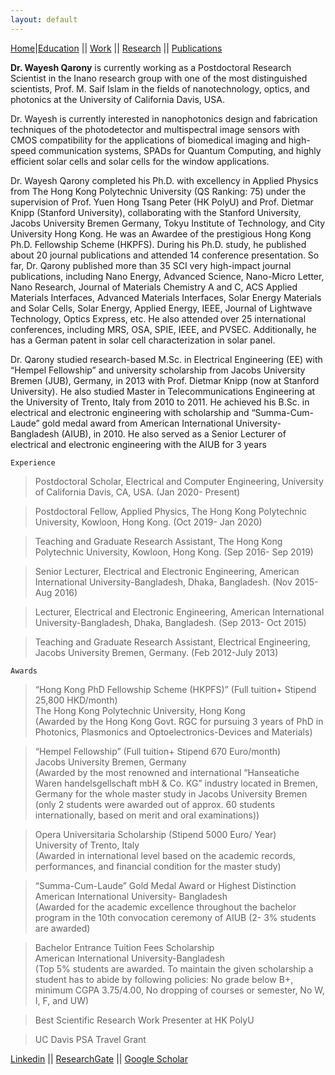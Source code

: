 ```yaml
---
layout: default
---
```


[Home](./)|[Education](./education.html) || [Work](./experience.html) || [Research](./projects.html) || [Publications](./publications.html)

**Dr. Wayesh Qarony** is currently working as a Postdoctoral Research Scientist in the Inano research group with one of the most distinguished scientists, Prof. M. Saif Islam in the fields of nanotechnology, optics, and photonics at the University of California Davis, USA.

Dr. Wayesh is currently interested in nanophotonics design and fabrication techniques of the photodetector and multispectral image sensors with CMOS compatibility for the applications of biomedical imaging and high-speed communication systems, SPADs for Quantum Computing, and highly efficient solar cells and solar cells for the window applications.

Dr. Wayesh Qarony completed his Ph.D. with excellency in Applied Physics from The Hong Kong Polytechnic University (QS Ranking: 75) under the supervision of Prof. Yuen Hong Tsang Peter (HK PolyU) and Prof. Dietmar Knipp (Stanford University), collaborating with the Stanford University, Jacobs University Bremen Germany, Tokyu Institute of Technology, and City University Hong Kong. He was an Awardee of the prestigious Hong Kong Ph.D. Fellowship Scheme (HKPFS). During his Ph.D. study, he published about 20 journal publications and attended 14 conference presentation. So far, Dr. Qarony published more than 35 SCI very high-impact journal publications, including Nano Energy, Advanced Science, Nano-Micro Letter, Nano Research, Journal of Materials Chemistry A and C, ACS Applied Materials Interfaces, Advanced Materials Interfaces, Solar Energy Materials and Solar Cells, Solar Energy, Applied Energy, IEEE, Journal of Lightwave Technology, Optics Express, etc. He also attended over 25 international conferences, including MRS, OSA, SPIE, IEEE, and PVSEC. Additionally, he has a German patent in solar cell characterization in solar panel. 

Dr. Qarony studied research-based M.Sc. in Electrical Engineering (EE) with “Hempel Fellowship” and university scholarship from Jacobs University Bremen (JUB), Germany, in 2013 with Prof. Dietmar Knipp (now at Stanford University). He also studied Master in Telecommunications Engineering at the University of Trento, Italy from 2010 to 2011. He achieved his B.Sc. in electrical and electronic engineering with scholarship and “Summa-Cum-Laude” gold medal award from American International University-Bangladesh (AIUB), in 2010. He also served as a Senior Lecturer of electrical and electronic engineering with the AIUB for 3 years

```
Experience
```
> Postdoctoral Scholar, Electrical and Computer Engineering, University of California Davis, CA, USA. (Jan 2020- Present) 

> Postdoctoral Fellow, Applied Physics, The Hong Kong Polytechnic University, Kowloon, Hong Kong. (Oct 2019- Jan 2020) 

> Teaching and Graduate Research Assistant, The Hong Kong Polytechnic University, Kowloon, Hong Kong. (Sep 2016- Sep 2019)

> Senior Lecturer, Electrical and Electronic Engineering, American International University-Bangladesh, Dhaka, Bangladesh. (Nov 2015- Aug 2016)

> Lecturer, Electrical and Electronic Engineering, American International University-Bangladesh, Dhaka, Bangladesh. (Sep 2013- Oct 2015) 

> Teaching and Graduate Research Assistant, Electrical Engineering, Jacobs University Bremen, Germany. (Feb 2012-July 2013) 

```
Awards
```

> “Hong Kong PhD Fellowship Scheme (HKPFS)” (Full tuition+ Stipend 25,800 HKD/month)\
The Hong Kong Polytechnic University, Hong Kong\
(Awarded by the Hong Kong Govt. RGC for pursuing 3 years of PhD in Photonics, Plasmonics and Optoelectronics-Devices and Materials)  

> “Hempel Fellowship” (Full tuition+ Stipend 670 Euro/month)\
Jacobs University Bremen, Germany\
(Awarded by the most renowned and international “Hanseatiche Waren handelsgellschaft mbH & Co. KG” industry located in Bremen, Germany for the whole master study in Jacobs University Bremen (only 2 students were awarded out of approx. 60 students internationally, based on merit and oral examinations))  

> Opera Universitaria Scholarship (Stipend 5000 Euro/ Year)\
University of Trento, Italy\
(Awarded in international level based on the academic records, performances, and financial condition for the master study)

> “Summa-Cum-Laude” Gold Medal Award or Highest Distinction\
American International University- Bangladesh\
(Awarded for the academic excellence throughout the bachelor program in the 10th convocation ceremony of AIUB (2- 3% students are awarded)

> Bachelor Entrance Tuition Fees Scholarship\
American International University-Bangladesh\
(Top 5% students are awarded. To maintain the given scholarship a student has to abide by following policies: No grade below B+, minimum CGPA 3.75/4.00, No dropping of courses or semester, No W, I, F, and UW)

> Best Scientific Research Work Presenter at HK PolyU

> UC Davis PSA Travel Grant


[Linkedin](https://www.linkedin.com/in/wayesh-qarony-ph-d-623844b5/) || [ResearchGate](https://www.researchgate.net/profile/Wayesh_Qarony2) || [Google Scholar](https://scholar.google.com/citations?user=XbqB1KAAAAAJ&hl=en) 